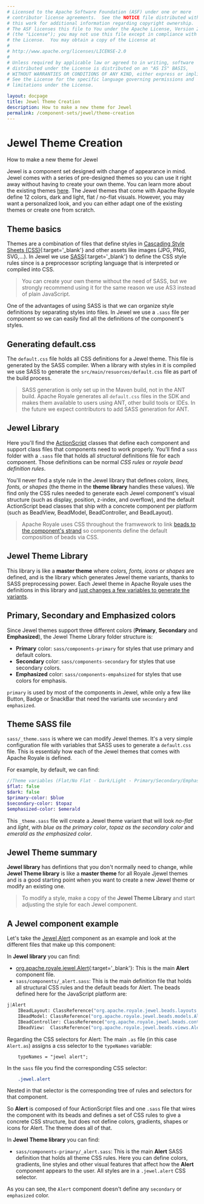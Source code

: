 ```yaml
---
# Licensed to the Apache Software Foundation (ASF) under one or more
# contributor license agreements.  See the NOTICE file distributed with
# this work for additional information regarding copyright ownership.
# The ASF licenses this file to You under the Apache License, Version 2.0
# (the "License"); you may not use this file except in compliance with
# the License.  You may obtain a copy of the License at
# 
# http://www.apache.org/licenses/LICENSE-2.0
# 
# Unless required by applicable law or agreed to in writing, software
# distributed under the License is distributed on an "AS IS" BASIS,
# WITHOUT WARRANTIES OR CONDITIONS OF ANY KIND, either express or implied.
# See the License for the specific language governing permissions and
# limitations under the License.

layout: docpage
title: Jewel Theme Creation
description: How to make a new theme for Jewel
permalink: /component-sets/jewel/theme-creation
---
```


# Jewel Theme Creation

How to make a new theme for Jewel

Jewel is a component set designed with change of appearance in mind. Jewel comes with a series of pre-designed themes so you can use it right away without having to create your own theme. You can learn more about the existing themes [here](component-sets/jewel/themes). The Jewel themes that come with Apache Royale define 12 colors, dark and light, flat / no-flat visuals. However, you may want a personalized look, and you can either adapt one of the existing themes or create one from scratch.

## Theme basics

Themes are a combination of files that define styles in [Cascading Style Sheets (CSS)](https://en.wikipedia.org/wiki/Cascading_Style_Sheets){:target='_blank'} and other assets like images (JPG, PNG, SVG,...). In Jewel we use [SASS](https://sass-lang.com){:target='_blank'} to define the CSS style rules since is a preprocessor scripting language that is interpreted or compiled into CSS.

> You can create your own theme without the need of SASS, but we strongly recommend using it for the same reason we use AS3 instead of plain JavaScript.

One of the advantages of using SASS is that we can organize style definitions by separating styles into files. In Jewel we use a `.sass` file per component so we can easily find all the definitions of the component's styles.

## Generating default.css

The `default.css` file holds all CSS definitions for a Jewel theme. This file is generated by the SASS compiler. When a library with styles in it is compiled we use SASS to generate the `src/main/resuorces/default.css` file as part of the build process.

> SASS generation is only set up in the Maven build, not in the ANT build. Apache Royale generates all `default.css` files in the SDK and makes them available to users using ANT, other build tools or IDEs. In the future we expect contributors to add SASS generation for ANT.

## Jewel Library

Here you'll find the [ActionScript](features/as3) classes that define each component and support class files that components need to work properly. You'll find a `sass` folder with a `.sass` file that holds all _structural_ definitions file for each component. Those definitions can be normal _CSS rules_ or _royale bead definition rules_.

You'll never find a style rule in the Jewel library that defines _colors, lines, fonts, or shapes_ (the theme in the __theme library__ handles these values). We find only the CSS rules needed to generate each Jewel component's visual structure (such as display, position, z-index, and overflow), and the default ActionScript bead classes that ship with a concrete component per platform (such as BeadView, BeadModel, BeadController, and BeadLayout).

> Apache Royale uses CSS throughout the framwework to link [beads to the component's strand](features/strands-and-beads) so components define the default composition of beads via CSS.

## Jewel Theme Library

This library is like a __master theme__ where _colors, fonts, icons or shapes_ are defined, and is the library which generates Jewel theme variants, thanks to SASS preprocessing power. Each Jewel theme in Apache Royale uses the definitions in this library and [just changes a few variables to generate the variants](component-sets/jewel/theme-creation#theme-sass-file).

## Primary, Secondary and Emphasized colors

Since Jewel themes support three different colors (__Primary__, __Secondary__ and __Emphasized__),  the Jewel Theme Library folder structure is:

* __Primary__ color: `sass/components-primary` for styles that use primary and default colors.
* __Secondary__ color: `sass/components-secondary` for styles that use secondary colors.
* __Emphasized__ color: `sass/components-empahsized` for styles that use colors for emphasis.

`primary` is used by most of the components in Jewel, while only a few like Button, Badge or SnackBar that need the variants use `secondary` and `emphasized`.

## Theme SASS file

`sass/_theme.sass` is where we can modify Jewel themes. It's a very simple configuration file with variables that SASS uses to generate a `default.css` file. This is essentialy how each of the Jewel themes that comes with Apache Royale is defined.

For example, by default, we can find:

```sass
//Theme variables (Flat/No Flat - Dark/Light - Primary/Secondary/Emphasized Color
$flat: false
$dark: false
$primary-color: $blue
$secondary-color: $topaz
$emphasized-color: $emerald
```

This `_theme.sass` file will create a Jewel theme variant that will look _no-flat_ and _light_, with _blue as the primary color_, _topaz as the secondary color_ and _emerald as the emphasized color_.

## Jewel Theme summary

__Jewel library__ has defintions that you don't normally need to change, while __Jewel Theme library__ is like a __master theme__ for all Royale Jjewel themes and is a good starting point when you want to create a new Jewel theme or modify an existing one.

> To modify a style, make a copy of the __Jewel Theme Library__ and start adjusting the style for each Jewel component.

## A Jewel component example

Let's take the [Jewel Alert](component-sets/jewel/alert) component as an example and look at the different files that make up this component:

In __Jewel library__ you can find:

* [org.apache.royale.jewel.Alert](https://royale.apache.org/asdoc/index.html#!org.apache.royale.jewel/Alert){:target='_blank'}: This is the main __Alert__ component file.
* `sass/components/_alert.sass`: This is the main definition file that holds all structural CSS rules and the default beads for Alert. The beads defined here for the JavaScript platform are:

```sass 
j|Alert
    IBeadLayout: ClassReference("org.apache.royale.jewel.beads.layouts.NullLayout")
    IBeadModel: ClassReference("org.apache.royale.jewel.beads.models.AlertModel")
    IBeadController: ClassReference("org.apache.royale.jewel.beads.controllers.AlertController")
    IBeadView:  ClassReference("org.apache.royale.jewel.beads.views.AlertView")
```

Regarding the CSS selectors for Alert: The main `.as` file (in this case `Alert.as`) assigns a css selector to the `typeNames` variable:

```as3
    typeNames = "jewel alert";
```

In the `sass` file you find the corresponding CSS selector:

```sass
    .jewel.alert
```

Nested in that selector is the corresponding tree of rules and selectors for that component.

So __Alert__ is composed of four ActionScript files and one `.sass` file that wires the component with its beads and defines a set of CSS rules to give a concrete CSS structure, but does not define colors, gradients, shapes or icons for Alert. The theme does all of that.

In __Jewel Theme library__ you can find:

* `sass/components-primary/_alert.sass`: This is the main __Alert__ SASS definition that holds all theme CSS rules. Here you can define colors, gradients, line styles and other visual features that affect how the __Alert__ component appears to the user. All styles are in a `.jewel.alert` CSS selector.

As you can see, the `Alert` component doesn't define any `secondary` or `emphasized` color.
